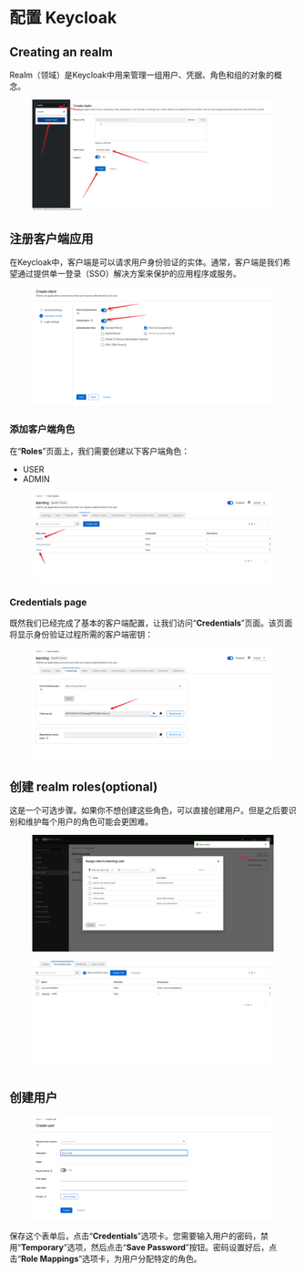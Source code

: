# 配置 Keycloak

## Creating an realm

Realm（领域）是Keycloak中用来管理一组用户、凭据、角色和组的对象的概念。

<figure><img src="../../../../.gitbook/assets/image (1) (1) (1).png" alt=""><figcaption></figcaption></figure>

## 注册客户端应用

在Keycloak中，客户端是可以请求用户身份验证的实体。通常，客户端是我们希望通过提供单一登录（SSO）解决方案来保护的应用程序或服务。

<figure><img src="../../../../.gitbook/assets/image (2) (1).png" alt=""><figcaption></figcaption></figure>

### 添加客户端角色

在“**Roles**”页面上，我们需要创建以下客户端角色：

* USER
* ADMIN

<figure><img src="../../../../.gitbook/assets/image (3).png" alt=""><figcaption></figcaption></figure>

### Credentials page

既然我们已经完成了基本的客户端配置，让我们访问“**Credentials**”页面。该页面将显示身份验证过程所需的客户端密钥：

<figure><img src="../../../../.gitbook/assets/image (4).png" alt=""><figcaption></figcaption></figure>

## 创建 realm roles(optional)

这是一个可选步骤。如果你不想创建这些角色，可以直接创建用户。但是之后要识别和维护每个用户的角色可能会更困难。

<figure><img src="../../../../.gitbook/assets/image (5).png" alt=""><figcaption></figcaption></figure>



<figure><img src="../../../../.gitbook/assets/image (6).png" alt=""><figcaption></figcaption></figure>

## 创建用户

<figure><img src="../../../../.gitbook/assets/image (7).png" alt=""><figcaption></figcaption></figure>

保存这个表单后，点击“**Credentials**”选项卡。您需要输入用户的密码，禁用“**Temporary**”选项，然后点击“**Save Password**”按钮。密码设置好后，点击“**Role Mappings**”选项卡，为用户分配特定的角色。
